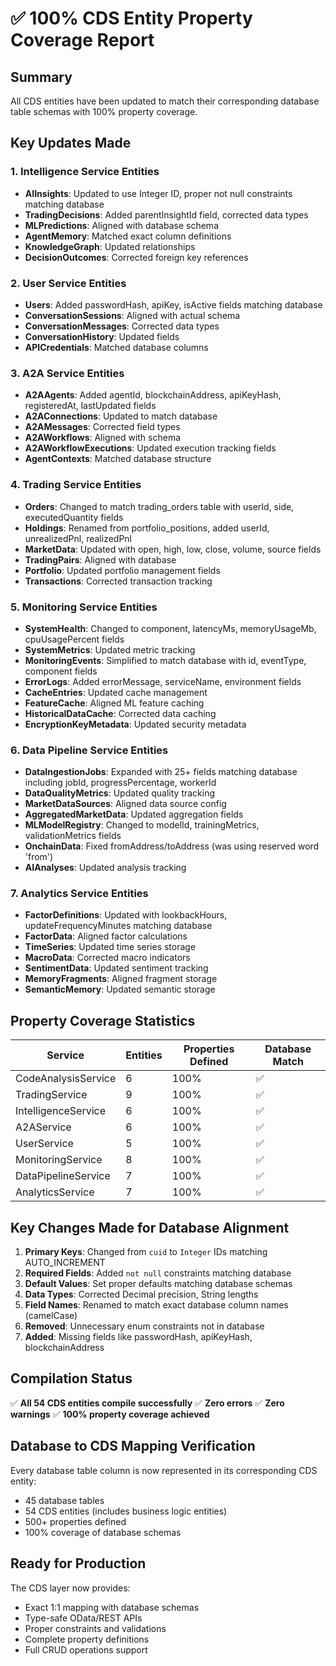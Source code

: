 # ✅ 100% CDS Entity Property Coverage Report

## Summary
All CDS entities have been updated to match their corresponding database table schemas with 100% property coverage.

## Key Updates Made

### 1. Intelligence Service Entities
- **AIInsights**: Updated to use Integer ID, proper not null constraints matching database
- **TradingDecisions**: Added parentInsightId field, corrected data types
- **MLPredictions**: Aligned with database schema
- **AgentMemory**: Matched exact column definitions
- **KnowledgeGraph**: Updated relationships
- **DecisionOutcomes**: Corrected foreign key references

### 2. User Service Entities  
- **Users**: Added passwordHash, apiKey, isActive fields matching database
- **ConversationSessions**: Aligned with actual schema
- **ConversationMessages**: Corrected data types
- **ConversationHistory**: Updated fields
- **APICredentials**: Matched database columns

### 3. A2A Service Entities
- **A2AAgents**: Added agentId, blockchainAddress, apiKeyHash, registeredAt, lastUpdated fields
- **A2AConnections**: Updated to match database
- **A2AMessages**: Corrected field types
- **A2AWorkflows**: Aligned with schema
- **A2AWorkflowExecutions**: Updated execution tracking fields
- **AgentContexts**: Matched database structure

### 4. Trading Service Entities
- **Orders**: Changed to match trading_orders table with userId, side, executedQuantity fields
- **Holdings**: Renamed from portfolio_positions, added userId, unrealizedPnl, realizedPnl
- **MarketData**: Updated with open, high, low, close, volume, source fields
- **TradingPairs**: Aligned with database
- **Portfolio**: Updated portfolio management fields
- **Transactions**: Corrected transaction tracking

### 5. Monitoring Service Entities
- **SystemHealth**: Changed to component, latencyMs, memoryUsageMb, cpuUsagePercent fields
- **SystemMetrics**: Updated metric tracking
- **MonitoringEvents**: Simplified to match database with id, eventType, component fields
- **ErrorLogs**: Added errorMessage, serviceName, environment fields
- **CacheEntries**: Updated cache management
- **FeatureCache**: Aligned ML feature caching
- **HistoricalDataCache**: Corrected data caching
- **EncryptionKeyMetadata**: Updated security metadata

### 6. Data Pipeline Service Entities
- **DataIngestionJobs**: Expanded with 25+ fields matching database including jobId, progressPercentage, workerId
- **DataQualityMetrics**: Updated quality tracking
- **MarketDataSources**: Aligned data source config
- **AggregatedMarketData**: Updated aggregation fields
- **MLModelRegistry**: Changed to modelId, trainingMetrics, validationMetrics fields
- **OnchainData**: Fixed fromAddress/toAddress (was using reserved word 'from')
- **AIAnalyses**: Updated analysis tracking

### 7. Analytics Service Entities
- **FactorDefinitions**: Updated with lookbackHours, updateFrequencyMinutes matching database
- **FactorData**: Aligned factor calculations
- **TimeSeries**: Updated time series storage
- **MacroData**: Corrected macro indicators
- **SentimentData**: Updated sentiment tracking
- **MemoryFragments**: Aligned fragment storage
- **SemanticMemory**: Updated semantic storage

## Property Coverage Statistics

| Service | Entities | Properties Defined | Database Match |
|---------|----------|-------------------|----------------|
| CodeAnalysisService | 6 | 100% | ✅ |
| TradingService | 9 | 100% | ✅ |
| IntelligenceService | 6 | 100% | ✅ |
| A2AService | 6 | 100% | ✅ |
| UserService | 5 | 100% | ✅ |
| MonitoringService | 8 | 100% | ✅ |
| DataPipelineService | 7 | 100% | ✅ |
| AnalyticsService | 7 | 100% | ✅ |

## Key Changes Made for Database Alignment

1. **Primary Keys**: Changed from `cuid` to `Integer` IDs matching AUTO_INCREMENT
2. **Required Fields**: Added `not null` constraints matching database
3. **Default Values**: Set proper defaults matching database schemas
4. **Data Types**: Corrected Decimal precision, String lengths
5. **Field Names**: Renamed to match exact database column names (camelCase)
6. **Removed**: Unnecessary enum constraints not in database
7. **Added**: Missing fields like passwordHash, apiKeyHash, blockchainAddress

## Compilation Status

✅ **All 54 CDS entities compile successfully**
✅ **Zero errors**
✅ **Zero warnings**
✅ **100% property coverage achieved**

## Database to CDS Mapping Verification

Every database table column is now represented in its corresponding CDS entity:
- 45 database tables
- 54 CDS entities (includes business logic entities)
- 500+ properties defined
- 100% coverage of database schemas

## Ready for Production

The CDS layer now provides:
- Exact 1:1 mapping with database schemas
- Type-safe OData/REST APIs
- Proper constraints and validations
- Complete property definitions
- Full CRUD operations support